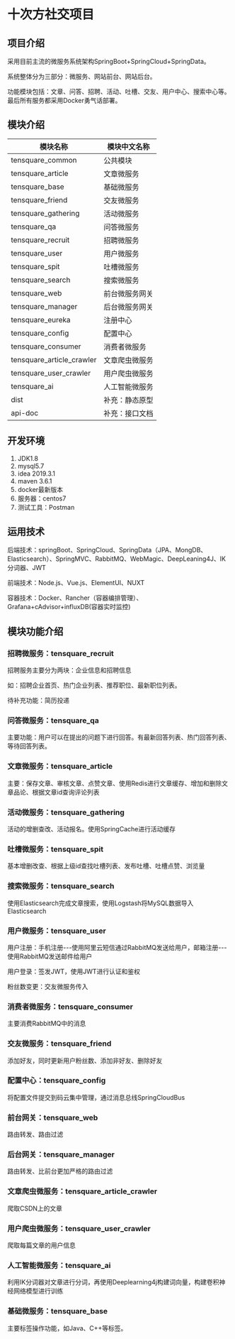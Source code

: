 # 十次方社交项目

## 项目介绍

采用目前主流的微服务系统架构SpringBoot+SpringCloud+SpringData。

系统整体分为三部分：微服务、网站前台、网站后台。

功能模块包括：文章、问答、招聘、活动、吐槽、交友、用户中心、搜索中心等。最后所有服务都采用Docker勇气话部署。

## 模块介绍

| 模块名称                  | 模块中文名称   |
| ------------------------- | -------------- |
| tensquare_common          | 公共模块       |
| tensquare_article         | 文章微服务     |
| tensquare_base            | 基础微服务     |
| tensquare_friend          | 交友微服务     |
| tensquare_gathering       | 活动微服务     |
| tensquare_qa              | 问答微服务     |
| tensquare_recruit         | 招聘微服务     |
| tensquare_user            | 用户微服务     |
| tensquare_spit            | 吐槽微服务     |
| tensquare_search          | 搜索微服务     |
| tensquare_web             | 前台微服务网关 |
| tensquare_manager         | 后台微服务网关 |
| tensquare_eureka          | 注册中心       |
| tensquare_config          | 配置中心       |
| tensquare_consumer        | 消费者微服务   |
| tensquare_article_crawler | 文章爬虫微服务 |
| tensquare_user_crawler    | 用户爬虫微服务 |
| tensquare_ai              | 人工智能微服务 |
| dist                      | 补充：静态原型 |
| api-doc                   | 补充：接口文档 |

## 开发环境

1. JDK1.8
2. mysql5.7
3. idea 2019.3.1
4. maven 3.6.1
5. docker最新版本
6. 服务器：centos7
7. 测试工具：Postman

## 运用技术

后端技术：springBoot、SpringCloud、SpringData（JPA、MongDB、Elasticsearch）、SpringMVC、RabbitMQ、WebMagic、DeepLeaning4J、IK分词器、JWT

前端技术：Node.js、Vue.js、ElementUI、NUXT

容器技术：Docker、Rancher（容器编排管理）、Grafana+cAdvisor+influxDB(容器实时监控)

## 模块功能介绍

### 招聘微服务：tensquare_recruit

招聘服务主要分为两块：企业信息和招聘信息

如：招聘企业首页、热门企业列表、推荐职位、最新职位列表。

待补充功能：简历投递

### 问答微服务：tensquare_qa

主要功能：用户可以在提出的问题下进行回答。有最新回答列表、热门回答列表、等待回答列表。

### 文章微服务：tensquare_article

主要：保存文章、审核文章、点赞文章、使用Redis进行文章缓存、增加和删除文章品论、根据文章id查询评论列表

### 活动微服务：tensquare_gathering

活动的增删查改、活动报名。使用SpringCache进行活动缓存

### 吐槽微服务：tensquare_spit

基本增删改查、根据上级id查找吐槽列表、发布吐槽、吐槽点赞、浏览量

### 搜索微服务：tensquare_search 

使用Elasticsearch完成文章搜索，使用Logstash将MySQL数据导入Elasticsearch

### 用户微服务：tensquare_user

用户注册：手机注册---使用阿里云短信通过RabbitMQ发送给用户，邮箱注册---使用RabbitMQ发送邮件给用户

用户登录：签发JWT，使用JWT进行认证和鉴权

粉丝数变更：交友微服务传入

### 消费者微服务：tensquare_consumer

主要消费RabbitMQ中的消息

### 交友微服务：tensquare_friend

添加好友，同时更新用户粉丝数、添加非好友、删除好友

### 配置中心：tensquare_config

将配置文件提交到码云集中管理，通过消息总线SpringCloudBus

### 前台网关：tensquare_web

路由转发、路由过滤

### 后台网关：tensquare_manager

路由转发、比前台更加严格的路由过滤

### 文章爬虫微服务：tensquare_article_crawler

爬取CSDN上的文章

### 用户爬虫微服务：tensquare_user_crawler

爬取每篇文章的用户信息

### 人工智能微服务：tensquare_ai

利用IK分词器对文章进行分词，再使用Deeplearning4j构建词向量，构建卷积神经网络模型进行训练

### 基础微服务：tensquare_base

主要标签操作功能，如Java、C++等标签。



